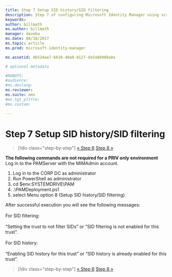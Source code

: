 ```yaml
---
title: Step 7 Setup SID history/SID filtering
description: Step 7 of configuring Microsoft Identity Manager using scripts. This step covers setting up SID history/SID filtering.
keywords:
author: billmath
ms.author: billmath
manager: daveba
ms.date: 08/18/2017
ms.topic: article
ms.prod: microsoft-identity-manager

ms.assetid: 4b524ae7-6610-40a0-8127-de5a08988a8a

# optional metadata

#ROBOTS:
#audience:
#ms.devlang:
ms.reviewer:
ms.suite: ems
#ms.tgt_pltfrm:
#ms.custom:

---
```


# Step 7 Setup SID history/SID filtering

> [!div class="step-by-step"]
> [« Step 6](sp1-step6-setup-pam-trust.md)
> [Step 8 »](sp1-step8-pam-deployment-verification.md)

**The following commands are not required for a PRIV only environment**
Log in to the PAMServer with the MIMAdmin account.

1. Log in to the CORP DC as administrator
2. Run PowerShell as administrator
3. cd $env:SYSTEMDRIVE\PAM
4. .\PAMDeployment.ps1
5. select Menu option 8 (Setup SID history/SID filtering)

After successful execution you will see the following messages:<br/></br>
For SID filtering: <br/></br>
“Setting the trust to not filter SIDs” or “SID filtering is not enabled for this trust”. </br></br>
For SID history: </br></br>
“Enabling SID history for this trust” or “SID history is already enabled for this trust”.

> [!div class="step-by-step"]
> [« Step 6](sp1-step6-setup-pam-trust.md)
> [Step 8 »](sp1-step8-pam-deployment-verification.md)
